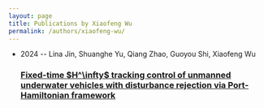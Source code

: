 ```yaml
---
layout: page
title: Publications by Xiaofeng Wu
permalink: /authors/xiaofeng-wu/
---
```


<ul class="post-list">
<li><span class='post-meta'>2024 -- Lina Jin, Shuanghe Yu, Qiang Zhao, Guoyou Shi, Xiaofeng Wu</span><h3><a class='post-link' href='../../fixed-time-h-infty-tracking-control-of-unmanned-underwater-vehicles-with-disturbance-rejection-via-port-hamiltonian-framework'>Fixed-time $H^\infty$ tracking control of unmanned underwater vehicles with disturbance rejection via Port-Hamiltonian framework</a></h3></li>

</ul>

